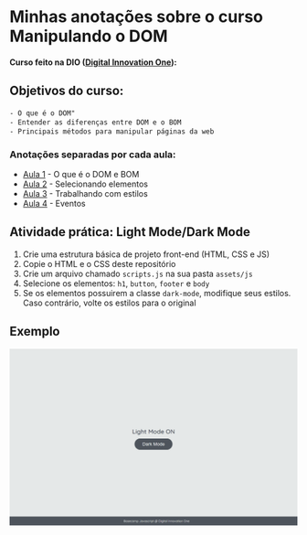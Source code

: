 # Minhas anotações sobre o curso Manipulando o DOM
#### Curso feito na DIO ([Digital Innovation One](https://digitalinnovation.one/)):

## Objetivos do curso:

```
- O que é o DOM"
- Entender as diferenças entre DOM e o BOM
- Principais métodos para manipular páginas da web
```
### Anotações separadas por cada aula:

- [Aula 1](https://github.com/CarvalhoNathan/DOM/blob/main/O%20que%20%C3%A9%20DOM%20e%20BOM.md) - O que é o DOM e BOM
- [Aula 2](https://github.com/CarvalhoNathan/DOM/blob/main/Selecionando%20elementos.md) - Selecionando elementos
- [Aula 3](https://github.com/CarvalhoNathan/DOM/blob/main/Trabalhando%20com%20estilos.md) - Trabalhando com estilos
- [Aula 4](https://github.com/CarvalhoNathan/DOM/blob/main/Eventos.md) - Eventos

## Atividade prática: Light Mode/Dark Mode

1. Crie uma estrutura básica de projeto front-end (HTML, CSS e JS)
2. Copie o HTML e o CSS deste repositório
3. Crie um arquivo chamado `scripts.js` na sua pasta `assets/js`
4. Selecione os elementos: `h1`, `button`, `footer` e `body`
5. Se os elementos possuirem a classe `dark-mode`, modifique seus estilos. Caso contrário, volte os estilos para o original

## Exemplo

![Exercício Dark Mode e Light Mode](https://github.com/CarvalhoNathan/DOM/blob/main/assets/img/dark-mode-exercicio.gif)
